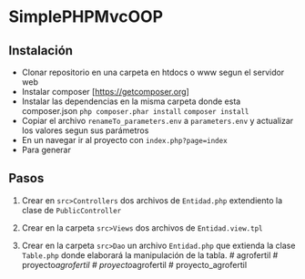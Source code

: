 # SimplePHPMvcOOP

## Instalación
* Clonar repositorio en una carpeta en htdocs o www segun el servidor web
* Instalar composer [https://getcomposer.org]
* Instalar las dependencias en la misma carpeta donde esta composer.json
    ``` php composer.phar install ```
    ``` composer install ```
* Copiar el archivo ```renameTo_parameters.env``` a ```parameters.env``` y actualizar los valores segun sus parámetros
* En un navegar ir al proyecto con ```index.php?page=index```
* Para generar 
## Pasos 

1. Crear en ```src>Controllers``` dos archivos de ```Entidad.php``` extendiento la clase de ```PublicController```

2. Crear en la carpeta ```src>Views``` dos archivos de
```Entidad.view.tpl```

3. Crear en la carpeta ```src>Dao``` un archivo ```Entidad.php``` que extienda la clase ```Table.php``` donde elaborará la manipulación de la tabla.
#   a g r o f e r t i l  
 #   p r o y e c t o _ a g r o f e r t i l  
 #   p r o y e c t o _ a g r o f e r t i l  
 #   p r o y e c t o _ a g r o f e r t i l  
 